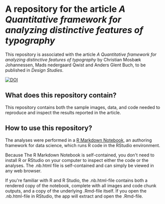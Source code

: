 # A repository for the article *A Quantitative framework for analyzing distinctive features of typography*

This repository is associated with the article *A Quantitative framework for analyzing distinctive features of typography* by Christian Mosbæk Johannessen, Mads nedergaard Qwist and Anders Glent Buch, to be published in *Design Studies*.

[![DOI](https://zenodo.org/badge/549730866.svg)](https://zenodo.org/badge/latestdoi/549730866)

## What does this repository contain?

This repository contains both the sample images, data, and code needed to reproduce and inspect the results reported in the article.

## How to use this repository?

The analyses were performed in a [R Markdown Notebook](https://rmarkdown.rstudio.com/lesson-10.html), an authoring framework for data science, which runs R code in the RStudio environment.

Because The R Markdown Notebook is self-contained, you don't need to install R or RStudio on your computer to inspect either the code or the analyses. The .nb.html file is self-contained and can simply be viewed in any web browser.

If you're familiar with R and R Studio, the .nb.html-file contains both a rendered copy of the notebook, complete with all images and code chunk outputs, and a copy of the underlying .Rmd-file itself. If you open the .nb.html-file in RStudio, the app will extract and open the .Rmd-file.